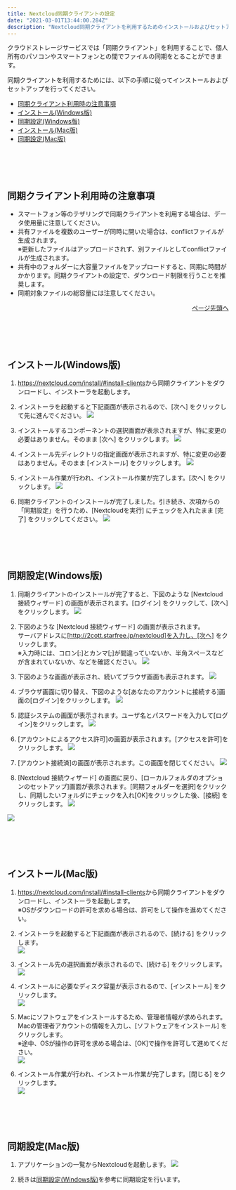 ```yaml
---
title: Nextcloud同期クライアントの設定
date: "2021-03-01T13:44:00.284Z"
description: "Nextcloud同期クライアントを利用するためのインストールおよびセットアップ手順を記載する。"
---
```


<style>
.headerwrap {
    padding-top: 60px;
}
</style>

クラウドストレージサービスでは「同期クライアント」を利用することで、個人所有のパソコンやスマートフォンとの間でファイルの同期をとることができます。

同期クライアントを利用するためには、以下の手順に従ってインストールおよびセットアップを行ってください。

- [同期クライアント利用時の注意事項](#caution)
- [インストール(Windows版)](#install-win)
- [同期設定(Windows版)](#sync-win)
- [インストール(Mac版)](#install-mac)
- [同期設定(Mac版)](#sync-mac)

<section id="caution">
<div class="headerwrap">

## 同期クライアント利用時の注意事項

- スマートフォン等のテザリングで同期クライアントを利用する場合は、データ使用量に注意してください。
- 共有ファイルを複数のユーザーが同時に開いた場合は、conflictファイルが生成されます。  
※更新したファイルはアップロードされず、別ファイルとしてconflictファイルが生成されます。
- 共有中のフォルダーに大容量ファイルをアップロードすると、同期に時間がかかります。同期クライアントの設定で、ダウンロード制限を行うことを推奨します。
- 同期対象ファイルの総容量には注意してください。

</div>
</section>

<div style="text-align: right;">

[ページ先頭へ](#pagetop)

</div>

<section id="install-win">
<div class="headerwrap">

## インストール(Windows版) </h2>

1. <a href="https://nextcloud.com/install/#install-clients" target="_blank">https://nextcloud.com/install/#install-clients</a>から同期クライアントをダウンロードし、インストーラを起動します。

1. インストーラを起動すると下記画面が表示されるので、[次へ] をクリックして先に進んでください。
![](./Nextcloud1.png)

1. インストールするコンポーネントの選択画面が表示されますが、特に変更の必要はありません。そのまま [次へ] をクリックします。
![](Nextcloud2.png)

1. インストール先ディレクトリの指定画面が表示されますが、特に変更の必要はありません。そのまま [インストール] をクリックします。
![](Nextcloud3.png)

1. インストール作業が行われ、インストール作業が完了します。[次へ] をクリックします。
![](Nextcloud4.png)

1. 同期クライアントのインストールが完了しました。引き続き、次項からの「同期設定」を行うため、[Nextcloudを実行] にチェックを入れたまま [完了] をクリックしてください。
![](Nextcloud5.png)

</div>
</section>

<section id="sync-win">
<div class="headerwrap">

## 同期設定(Windows版)
1. 同期クライアントのインストールが完了すると、下図のような [Nextcloud 接続ウィザード] の画面が表示されます。[ログイン] をクリックして、[次へ]をクリックします。
![](Nextcloud6.png)

1. 下図のような [Nextcloud 接続ウィザード] の画面が表示されます。  
サーバアドレスに[http://2cott.starfree.jp/nextcloud]を入力し、[次へ] をクリックします。  
※入力時には、コロン[:]とカンマ[;]が間違っていないか、半角スペースなどが含まれていないか、などを確認ください。 
![](Nextcloud7.png)

1. 下図のような画面が表示され、続いてブラウザ画面も表示されます。
![](Nextcloud8.png)

1. ブラウザ画面に切り替え、下図のような[あなたのアカウントに接続する]画面の[ログイン]をクリックします。
![](Nextcloud9.png)

1. 認証システムの画面が表示されます。ユーザ名とパスワードを入力して[ログイン]をクリックします。
![](Nextcloud10.png)

1. [アカウントによるアクセス許可]の画面が表示されます。[アクセスを許可]をクリックします。
![](Nextcloud11.png)

1. [アカウント接続済]の画面が表示されます。この画面を閉じてください。
![](Nextcloud12.png)

1. [Nextcloud 接続ウィザード] の画面に戻り、[ローカルフォルダのオプションのセットアップ]画面が表示されます。[同期フォルダーを選択]をクリックし、同期したいフォルダにチェックを入れ[OK]をクリックした後、[接続] をクリックします。 
![](Nextcloud13.png)

![](Nextcloud14.png)

</div>
</section>

<section id="install-mac">
<div class="headerwrap">

## インストール(Mac版)
1. <a href="https://nextcloud.com/install/#install-clients" target="_blank">https://nextcloud.com/install/#install-clients</a>から同期クライアントをダウンロードし、インストーラを起動します。  
※OSがダウンロードの許可を求める場合は、許可をして操作を進めてください。 

1. インストーラを起動すると下記画面が表示されるので、[続ける] をクリックします。  
![](mac_Nextcloud1.png)

1. インストール先の選択画面が表示されるので、[続ける] をクリックします。  
![](mac_Nextcloud2.png)

1. インストールに必要なディスク容量が表示されるので、[インストール] をクリックします。  
![](mac_Nextcloud3.png)

1. Macにソフトウェアをインストールするため、管理者情報が求められます。Macの管理者アカウントの情報を入力し、[ソフトウェアをインストール] をクリックします。  
※途中、OSが操作の許可を求める場合は、[OK]で操作を許可して進めてください。  
![](mac_Nextcloud4.png)

1. インストール作業が行われ、インストール作業が完了します。[閉じる] をクリックします。  
![](mac_Nextcloud5.png)

</div>
</section>

<section id="sync-mac">
<div class="headerwrap">

## 同期設定(Mac版)
1. アプリケーションの一覧からNextcloudを起動します。
![](mac_Nextcloud6.png)

1. 続きは[同期設定(Windows版)](#sync-win)を参考に同期設定を行います。

</div>
</section>
